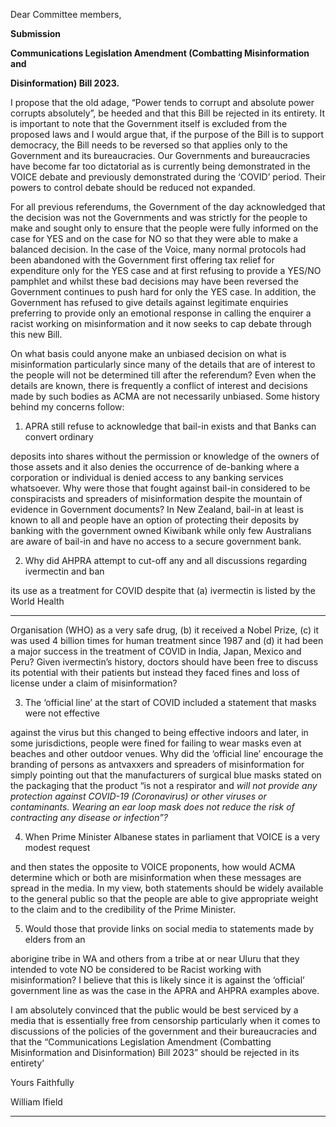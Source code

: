 Dear Committee members,

**Submission**

**Communications Legislation Amendment (Combatting Misinformation and**

**Disinformation) Bill 2023.**

I propose that the old adage, “Power tends to corrupt and absolute power corrupts
absolutely”, be heeded and that this Bill be rejected in its entirety. It is important to note that
the Government itself is excluded from the proposed laws and I would argue that, if the
purpose of the Bill is to support democracy, the Bill needs to be reversed so that applies only
to the Government and its bureaucracies. Our Governments and bureaucracies have become
far too dictatorial as is currently being demonstrated in the VOICE debate and previously
demonstrated during the ‘COVID’ period. Their powers to control debate should be reduced
not expanded.

For all previous referendums, the Government of the day acknowledged that the decision was
not the Governments and was strictly for the people to make and sought only to ensure that
the people were fully informed on the case for YES and on the case for NO so that they were
able to make a balanced decision. In the case of the Voice, many normal protocols had been
abandoned with the Government first offering tax relief for expenditure only for the YES case
and at first refusing to provide a YES/NO pamphlet and whilst these bad decisions may have
been reversed the Government continues to push hard for only the YES case. In addition, the
Government has refused to give details against legitimate enquiries preferring to provide only
an emotional response in calling the enquirer a racist working on misinformation and it now
seeks to cap debate through this new Bill.

On what basis could anyone make an unbiased decision on what is misinformation particularly
since many of the details that are of interest to the people will not be determined till after
the referendum? Even when the details are known, there is frequently a conflict of interest
and decisions made by such bodies as ACMA are not necessarily unbiased. Some history
behind my concerns follow:

1. APRA still refuse to acknowledge that bail-in exists and that Banks can convert ordinary

deposits into shares without the permission or knowledge of the owners of those assets
and it also denies the occurrence of de-banking where a corporation or individual is
denied access to any banking services whatsoever. Why were those that fought against
bail-in considered to be conspiracists and spreaders of misinformation despite the
mountain of evidence in Government documents? In New Zealand, bail-in at least is
known to all and people have an option of protecting their deposits by banking with the
government owned Kiwibank while only few Australians are aware of bail-in and have no
access to a secure government bank.

2. Why did AHPRA attempt to cut-off any and all discussions regarding ivermectin and ban

its use as a treatment for COVID despite that (a) ivermectin is listed by the World Health


-----

Organisation (WHO) as a very safe drug, (b) it received a Nobel Prize, (c) it was used 4
billion times for human treatment since 1987 and (d) it had been a major success in the
treatment of COVID in India, Japan, Mexico and Peru? Given ivermectin’s history, doctors
should have been free to discuss its potential with their patients but instead they faced
fines and loss of license under a claim of misinformation?

3. The ‘official line’ at the start of COVID included a statement that masks were not effective

against the virus but this changed to being effective indoors and later, in some
jurisdictions, people were fined for failing to wear masks even at beaches and other
outdoor venues. Why did the ‘official line’ encourage the branding of persons as antvaxxers and spreaders of misinformation for simply pointing out that the manufacturers
of surgical blue masks stated on the packaging that the product “is not a respirator and
_will not provide any protection against COVID-19 (Coronavirus) or other viruses or_
_contaminants. Wearing an ear loop mask does not reduce the risk of contracting any_
_disease or infection”?_

4. When Prime Minister Albanese states in parliament that VOICE is a very modest request

and then states the opposite to VOICE proponents, how would ACMA determine which or
both are misinformation when these messages are spread in the media. In my view, both
statements should be widely available to the general public so that the people are able to
give appropriate weight to the claim and to the credibility of the Prime Minister.

5. Would those that provide links on social media to statements made by elders from an

aborigine tribe in WA and others from a tribe at or near Uluru that they intended to vote
NO be considered to be Racist working with misinformation? I believe that this is likely
since it is against the ‘official’ government line as was the case in the APRA and AHPRA
examples above.

I am absolutely convinced that the public would be best serviced by a media that is essentially
free from censorship particularly when it comes to discussions of the policies of the
government and their bureaucracies and that the “Communications Legislation Amendment
(Combatting Misinformation and Disinformation) Bill 2023” should be rejected in its entirety’

Yours Faithfully

William Ifield


-----

